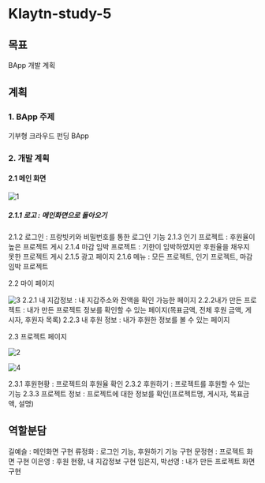 # Klaytn-study-5

## 목표
BApp 개발 계획

## 계획

### 1. BApp 주제
기부형 크라우드 펀딩 BApp

### 2. 개발 계획

#### 2.1 메인 화면

![1](https://user-images.githubusercontent.com/53432869/70372346-14b14b00-1921-11ea-911f-011d0da53fb8.PNG)

##### 2.1.1 로고 : 메인화면으로 돌아오기
2.1.2 로그인 : 프랑빗키와 비밀번호를 통한 로그인 기능
2.1.3 인기 프로젝트 : 후원율이 높은 프로젝트 게시
2.1.4 마감 임박 프로젝트 : 기한이 임박하였지만 후원율을 채우지 못한 프로젝트 게시
2.1.5 광고 페이지
2.1.6 메뉴 : 모든 프로젝트, 인기 프로젝트, 마감임박 프로젝트

2.2 마이 페이지

![3](https://user-images.githubusercontent.com/53432869/70372350-1713a500-1921-11ea-97a6-1d9b83cceaba.PNG)
2.2.1 내 지갑정보 : 내 지갑주소와 잔액을 확인 가능한 페이지
2.2.2내가 만든 프로젝트 : 내가 만든 프로젝트 정보를 확인할 수 있는 페이지(목표금액, 전체 후원 금액, 게시자, 후원자 목록)
2.2.3 내 후원 정보 : 내가 후원한 정보를 볼 수 있는 페이지

2.3 프로젝트 페이지

![2](https://user-images.githubusercontent.com/53432869/70372348-1549e180-1921-11ea-96c6-1f2399c021be.PNG)

![4](https://user-images.githubusercontent.com/53432869/70372352-18dd6880-1921-11ea-88d3-e4b4b26c10fa.PNG)

2.3.1 후원현황 : 프로젝트의 후원율 확인
2.3.2 후원하기 : 프로젝트를 후원할 수 있는 기능
2.3.3 프로젝트 정보 : 프로젝트에 대한 정보를 확인(프로젝트명, 게시자, 목표금액, 설명)


## 역할분담
길예슬 : 메인화면 구현
류정화 : 로그인 기능, 후원하기 기능 구현
문정현 : 프로젝트 화면 구현
이은영 : 후원 현황, 내 지갑정보 구현
임은지, 박선영 : 내가 만든 프로젝트 화면 구현
